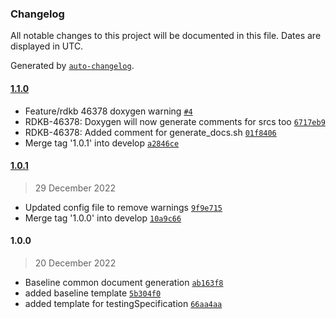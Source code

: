 ### Changelog

All notable changes to this project will be documented in this file. Dates are displayed in UTC.

Generated by [`auto-changelog`](https://github.com/CookPete/auto-changelog).

#### [1.1.0](https://github.com/comcast-sky/rdk-components-hal-doxygen/compare/1.0.1...1.1.0)

- Feature/rdkb 46378 doxygen warning [`#4`](https://github.com/comcast-sky/rdk-components-hal-doxygen/pull/4)
- RDKB-46378: Doxygen will now generate comments for srcs too [`6717eb9`](https://github.com/comcast-sky/rdk-components-hal-doxygen/commit/6717eb9ba759b6ab284dc2891b1a52c25561f58b)
- RDKB-46378: Added comment for generate_docs.sh [`01f8406`](https://github.com/comcast-sky/rdk-components-hal-doxygen/commit/01f8406db06ee7648e3cbdbf8640268580767c7d)
- Merge tag '1.0.1' into develop [`a2846ce`](https://github.com/comcast-sky/rdk-components-hal-doxygen/commit/a2846ce3c6008bcdfa33127eadf664d6561be59e)

#### [1.0.1](https://github.com/comcast-sky/rdk-components-hal-doxygen/compare/1.0.0...1.0.1)

> 29 December 2022

- Updated config file to remove warnings [`9f9e715`](https://github.com/comcast-sky/rdk-components-hal-doxygen/commit/9f9e7157b2b057ab97d14f553e884d4e19b67577)
- Merge tag '1.0.0' into develop [`10a9c66`](https://github.com/comcast-sky/rdk-components-hal-doxygen/commit/10a9c666f11c4b842f688398eaca72871b7a8998)

#### 1.0.0

> 20 December 2022

- Baseline common document generation [`ab163f8`](https://github.com/comcast-sky/rdk-components-hal-doxygen/commit/ab163f822fdb5518db8e6f019656b9d0ceea81de)
- added baseline template [`5b304f0`](https://github.com/comcast-sky/rdk-components-hal-doxygen/commit/5b304f0f85f1f6049722794457b3dc4feb3fe1cf)
- added template for testingSpecification [`66aa4aa`](https://github.com/comcast-sky/rdk-components-hal-doxygen/commit/66aa4aae521c79b061e343c9bec7e526b87f9b9d)
